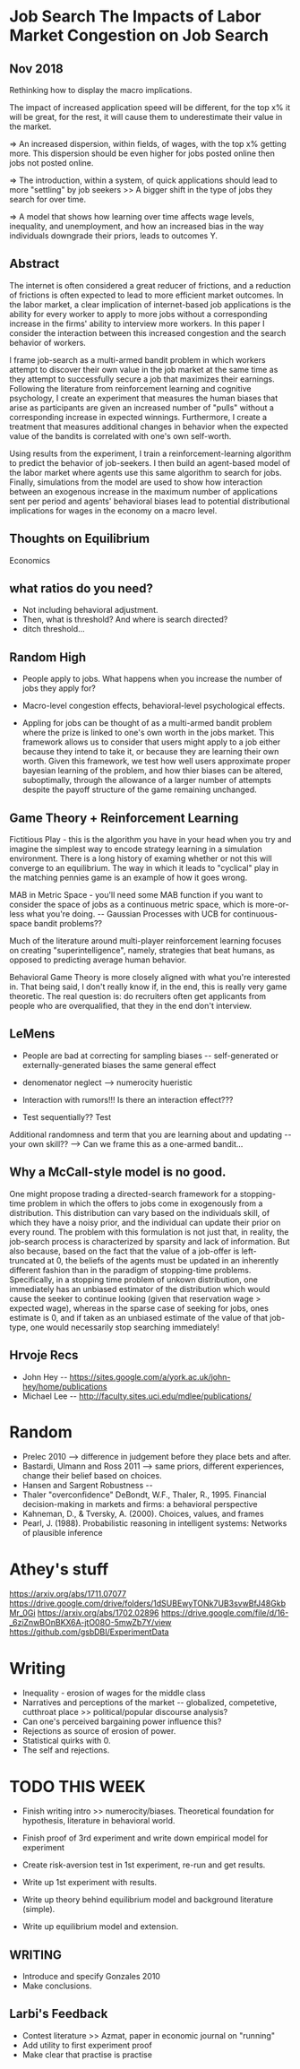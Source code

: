 # Job Search The Impacts of Labor Market Congestion on Job Search

## Nov 2018

Rethinking how to display the macro implications.

The impact of increased application speed will be different, for the top x% it will be great, for the rest, it will cause them to underestimate their value in the market.

=> An increased dispersion, within fields, of wages, with the top x% getting more. This dispersion should be even higher for jobs posted online then jobs not posted online.

=> The introduction, within a system, of quick applications should lead to more "settling" by job seekers >> A bigger shift in the type of jobs they search for over time.

=> A model that shows how learning over time affects wage levels, inequality, and unemployment, and how an increased bias in the way individuals downgrade their priors, leads to outcomes Y.




## Abstract

The internet is often considered a great reducer of frictions, and a reduction of frictions is often expected to lead to more efficient market outcomes. In the labor market, a clear implication of internet-based job applications is the ability for every worker to apply to more jobs without a corresponding increase in the firms' ability to interview more workers. In this paper I consider the interaction between this increased congestion and the search behavior of workers.

I frame job-search as a multi-armed bandit problem in which workers attempt to discover their own value in the job market at the same time as they attempt to successfully secure a job that maximizes their earnings. Following the literature from reinforcement learning and cognitive psychology, I create an experiment that measures the human biases that arise as participants are given an increased number of "pulls" without a corresponding increase in expected winnings. Furthermore, I create a treatment that measures additional changes in behavior when the expected value of the bandits is correlated with one's own self-worth.

Using results from the experiment, I train a reinforcement-learning algorithm to predict the behavior of job-seekers. I then build an agent-based model of the labor market where agents use this same algorithm to search for jobs. Finally, simulations from the model are used to show how interaction between an exogenous increase in the maximum number of applications sent per period and agents' behavioral biases lead to potential distributional implications for wages in the economy on a macro level.

## Thoughts on Equilibrium

Economics

## what ratios do you need?

* Not including behavioral adjustment.
* Then, what is threshold? And where is search directed?
* ditch threshold...


## Random High

* People apply to jobs. What happens when you increase the number of jobs they apply for?

* Macro-level congestion effects, behavioral-level psychological effects.

* Appling for jobs can be thought of as a multi-armed bandit problem where the prize is linked to one's own worth in the jobs market. This framework allows us to consider that users might apply to a job either because they intend to take it, or because they are learning their own worth. Given this framework, we test how well users approximate proper bayesian learning of the problem, and how thier biases can be altered, suboptimally, through the allowance of a larger number of attempts despite the payoff structure of the game remaining unchanged.

## Game Theory + Reinforcement Learning

Fictitious Play - this is the algorithm you have in your head when you try and imagine the simplest way to encode strategy learning in a simulation environment. There is a long history of examing whether or not this will converge to an equilibrium. The way in which it leads to "cyclical" play in the matching pennies game is an example of how it goes wrong.

MAB in Metric Space - you'll need some MAB function if you want to consider the space of jobs as a continuous metric space, which is more-or-less what you're doing. -- Gaussian Processes with UCB for continuous-space bandit problems??

Much of the literature around multi-player reinforcement learning focuses on creating "superintelligence", namely, strategies that beat humans, as opposed to predicting average human behavior.

Behavioral Game Theory is more closely aligned with what you're interested in. That being said, I don't really know if, in the end, this is really very game theoretic. The real question is: do recruiters often get applicants from people who are overqualified, that they in the end don't interview.


## LeMens

* People are bad at correcting for sampling biases -- self-generated or externally-generated biases the same general effect

* denomenator neglect --> numerocity hueristic

* Interaction with rumors!!! Is there an interaction effect???

* Test sequentially?? Test

Additional randomness and term that you are learning about and updating -- your own skill?? --> Can we frame this as a one-armed bandit...

## Why a McCall-style model is no good.

One might propose trading a directed-search framework for a stopping-time problem in which the offers to jobs come in exogenously from a distribution. This distribution can vary based on the individuals skill, of which they have a noisy prior, and the individual can update their prior on every round. The problem with this formulation is not just that, in reality, the job-search process is characterized by sparsity and lack of information. But also because, based on the fact that the value of a job-offer is left-truncated at 0, the beliefs of the agents must be updated in an inherently different fashion than in the paradigm of stopping-time problems. Specifically, in a stopping time problem of unkown distribution, one immediately has an unbiased estimator of the distribution which would cause the seeker to continue looking (given that reservation wage > expected wage), whereas in the sparse case of seeking for jobs, ones estimate is 0, and if taken as an unbiased estimate of the value of that job-type, one would necessarily stop searching immediately!

## Hrvoje Recs

* John Hey -- https://sites.google.com/a/york.ac.uk/john-hey/home/publications
* Michael Lee -- http://faculty.sites.uci.edu/mdlee/publications/

# Random

* Prelec 2010 --> difference in judgement before they place bets and after.
* Bastardi, Ulmann and Ross 2011 --> same priors, different experiences, change their belief based on choices.
* Hansen and Sargent Robustness --
* Thaler "overconfidence" DeBondt, W.F., Thaler, R., 1995. Financial decision-making in markets and firms: a behavioral perspective
* Kahneman, D., & Tversky, A. (2000). Choices, values, and frames
* Pearl, J. (1988). Probabilistic reasoning in intelligent systems: Networks of plausible inference

# Athey's stuff
https://arxiv.org/abs/1711.07077
https://drive.google.com/drive/folders/1dSUBEwyTONk7UB3svwBfJ48GkbMr_0Gi
https://arxiv.org/abs/1702.02896
https://drive.google.com/file/d/16-_6ziZnwBOnBKX6A-jtO08O-5mwZb7Y/view
https://github.com/gsbDBI/ExperimentData

# Writing

* Inequality - erosion of wages for the middle class
* Narratives and perceptions of the market -- globalized, competetive, cutthroat place >> political/popular discourse analysis?
* Can one's perceived bargaining power influence this?
* Rejections as source of erosion of power.
* Statistical quirks with 0.
* The self and rejections.



# TODO THIS WEEK

* Finish writing intro >> numerocity/biases. Theoretical foundation for hypothesis, literature in behavioral world.

* Finish proof of 3rd experiment and write down empirical model for experiment

* Create risk-aversion test in 1st experiment, re-run and get results.

* Write up 1st experiment with results.

* Write up theory behind equilibrium model and background literature (simple).

* Write up equilibrium model and extension.


## WRITING

* Introduce and specify Gonzales 2010
* Make conclusions.


## Larbi's Feedback

* Contest literature >> Azmat, paper in economic journal on "running"
* Add utility to first experiment proof
* Make clear that practise is practise
